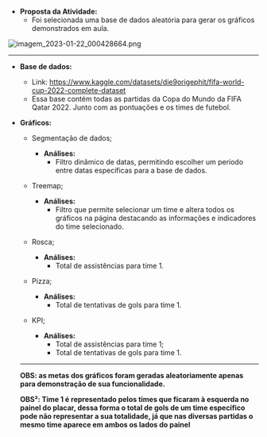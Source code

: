 - **Proposta da Atividade:** 
  - Foi selecionada uma base de dados aleatória para gerar os gráficos demonstrados em aula.  

![imagem_2023-01-22_000428664.png](https://s2.loli.net/2023/01/22/BrTYnvFR4jIlzOG.png)

______

- **Base de dados:** 
  - Link: https://www.kaggle.com/datasets/die9origephit/fifa-world-cup-2022-complete-dataset 
  - Essa base contém todas as partidas da Copa do Mundo da FIFA Qatar 2022. Junto com as pontuações e os times de futebol. 
  
- **Gráficos:** 
  
  - Segmentação de dados; 
    - **Análises:** 
      - Filtro dinâmico de datas, permitindo escolher um período entre datas específicas para a base de dados. 
  - Treemap; 
    - **Análises:** 
      - Filtro que permite selecionar um time e altera todos os gráficos na página destacando as informações e indicadores do time selecionado.
  - Rosca; 
    - **Análises:** 
      - Total de assistências para time 1. 
  - Pizza; 
    - **Análises:**
      - Total de tentativas de gols para time 1. 
  
  - KPI; 
    - **Análises:**
      - Total de assistências para time 1; 
      - Total de tentativas de gols para time 1. 
  
  _____
  
  **OBS: as metas dos gráficos foram geradas aleatoriamente apenas para demonstração de sua funcionalidade.**
  
  **OBS²: Time 1 é representado pelos times que ficaram à esquerda no painel do placar, dessa forma o total de gols de um time específico pode não representar a sua totalidade, já que nas diversas partidas o mesmo time aparece em ambos os lados do painel**


